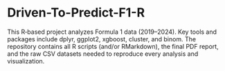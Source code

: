 # Driven-To-Predict-F1-R
This R‑based project analyzes Formula 1 data (2019–2024). Key tools and packages include dplyr, ggplot2, xgboost, cluster, and binom. The repository contains all R scripts (and/or RMarkdown), the final PDF report, and the raw CSV datasets needed to reproduce every analysis and visualization.
